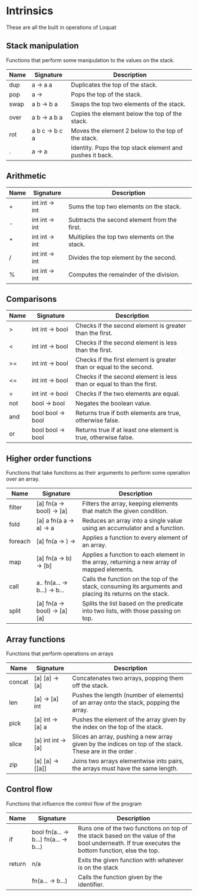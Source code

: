 # Intrinsics 

These are all the built in operations of Loquat

## Stack manipulation

Functions that perform some manipulation to the values on the stack.

| Name | Signature    | Description                                              |
|------|--------------|----------------------------------------------------------|
| dup  | a -> a a     | Duplicates the top of the stack.                         |
| pop  | a ->         | Pops the top of the stack.                               |
| swap | a b -> b a   | Swaps the top two elements of the stack.                 |
| over | a b -> a b a | Copies the element below the top of the stack.           |
| rot  | a b c -> b c a |Moves the element 2 below to the top of the stack.           |
| .    | a -> a       | Identity. Pops the top stack element and pushes it back. |

## Arithmetic

| Name | Signature          | Description                                    |
|------|--------------------|------------------------------------------------|
| +    | int int -> int     | Sums the top two elements on the stack.        |
| -    | int int -> int     | Subtracts the second element from the first.   |
| *    | int int -> int     | Multiplies the top two elements on the stack.  |
| /    | int int -> int     | Divides the top element by the second.         |
| %    | int int -> int     | Computes the remainder of the division.        |

## Comparisons

| Name | Signature             | Description                                               |
|------|-----------------------|-----------------------------------------------------------|
| >    | int int -> bool       | Checks if the second element is greater than the first.   |
| <    | int int -> bool       | Checks if the second element is less than the first.  |
| >=   | int int -> bool       | Checks if the first element is greater than or equal to the second. |
| <=   | int int -> bool       | Checks if the second element is less than or equal to than the first. |
| =    | int int -> bool       | Checks if the two elements are equal.                     |
| not  | bool -> bool          | Negates the boolean value.                                |
| and  | bool bool -> bool     | Returns true if both elements are true, otherwise false.   |
| or   | bool bool -> bool     | Returns true if at least one element is true, otherwise false. |


## Higher order functions

Functions that take functions as their arguments to perform some operation over an array.

| Name    | Signature                | Description                                                                                |
|---------|--------------------------|--------------------------------------------------------------------------------------------|
| filter  | [a] fn(a -> bool) -> [a] | Filters the array, keeping elements that match the given condition.                        |
| fold    | [a] a fn(a a -> a) -> a  | Reduces an array into a single value using an accumulator and a function.                  |
| foreach | [a] fn(a -> ) ->         | Applies a function to every element of an array.                                           |
| map     | [a] fn(a -> b) -> [b]    | Applies a function to each element in the array, returning a new array of mapped elements. |
| call    | a.. fn(a... -> b...) -> b... | Calls the function on the top of the stack, consuming its arguments and placing its returns on the stack. |
| split    | [a] fn(a -> bool) -> [a] [a] | Splits the list based on the predicate into two lists, with those passing on top. |

## Array functions

Functions that perform operations on arrays

| Name   | Signature          | Description                                                                                                          |
|--------|--------------------|----------------------------------------------------------------------------------------------------------------------|
| concat | [a] [a] -> [a]     | Concatenates two arrays, popping them off the stack.                                                                 |
| len    | [a] -> [a] int         | Pushes the length (number of elements) of an array onto the stack, popping the array.                                |
| pick   | [a] int -> [a] a       | Pushes the element of the array given by the index on the top of the stack.                                          |
| slice  | [a] int int -> [a] | Slices an array, pushing a new array given by the indices on top of the stack. These are in the order <start> <end>. |
| zip    | [a] [a] -> [[a]]   | Joins two arrays elementwise into pairs, the arrays must have the same length.                                       |

## Control flow

Functions that influence the control flow of the program

| Name         | Signature                              | Description                                                                                                                                      |
|--------------|----------------------------------------|--------------------------------------------------------------------------------------------------------------------------------------------------|
| if           | bool fn(a... -> b...) fn(a... -> b...) | Runs one of the two functions on top of the stack based on the value of the bool underneath. If true executes the bottom function, else the top. |
| return | n/a                       | Exits the given function with whatever is on the stack                                                                                                      |
| <identifier> | fn(a... -> b...)                       | Calls the function given by the identifier.                                                                                                      |